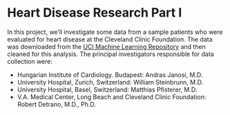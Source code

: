 # Heart Disease Research Part I

In this project, we’ll investigate some data from a sample patients who were evaluated for heart disease at the Cleveland Clinic Foundation. The data was downloaded from the [UCI Machine Learning Repository](https://archive.ics.uci.edu/ml/datasets/Heart+Disease) and then cleaned for this analysis. The principal investigators responsible for data collection were:

- Hungarian Institute of Cardiology. Budapest: Andras Janosi, M.D.
- University Hospital, Zurich, Switzerland: William Steinbrunn, M.D.
- University Hospital, Basel, Switzerland: Matthias Pfisterer, M.D.
- V.A. Medical Center, Long Beach and Cleveland Clinic Foundation: Robert Detrano, M.D., Ph.D.